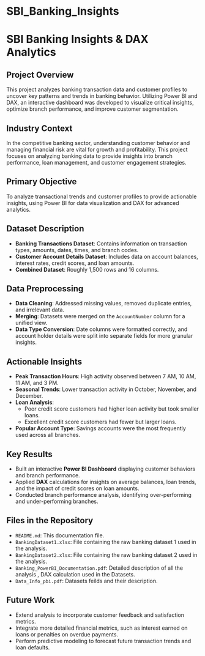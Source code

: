 # SBI_Banking_Insights
# SBI Banking Insights & DAX Analytics



## Project Overview
This project analyzes banking transaction data and customer profiles to uncover key patterns and trends in banking behavior. Utilizing Power BI and DAX, an interactive dashboard was developed to visualize critical insights, optimize branch performance, and improve customer segmentation.

## Industry Context
In the competitive banking sector, understanding customer behavior and managing financial risk are vital for growth and profitability. This project focuses on analyzing banking data to provide insights into branch performance, loan management, and customer engagement strategies.

## Primary Objective
To analyze transactional trends and customer profiles to provide actionable insights, using Power BI for data visualization and DAX for advanced analytics.

## Dataset Description
- **Banking Transactions Dataset**: Contains information on transaction types, amounts, dates, times, and branch codes.
- **Customer Account Details Dataset**: Includes data on account balances, interest rates, credit scores, and loan amounts.
- **Combined Dataset**: Roughly 1,500 rows and 16 columns.

## Data Preprocessing
- **Data Cleaning**: Addressed missing values, removed duplicate entries, and irrelevant data.
- **Merging**: Datasets were merged on the `AccountNumber` column for a unified view.
- **Data Type Conversion**: Date columns were formatted correctly, and account holder details were split into separate fields for more granular insights.

## Actionable Insights
- **Peak Transaction Hours**: High activity observed between 7 AM, 10 AM, 11 AM, and 3 PM.
- **Seasonal Trends**: Lower transaction activity in October, November, and December.
- **Loan Analysis**:
    - Poor credit score customers had higher loan activity but took smaller loans.
    - Excellent credit score customers had fewer but larger loans.
- **Popular Account Type**: Savings accounts were the most frequently used across all branches.

## Key Results
- Built an interactive **Power BI Dashboard** displaying customer behaviors and branch performance.
- Applied **DAX** calculations for insights on average balances, loan trends, and the impact of credit scores on loan amounts.
- Conducted branch performance analysis, identifying over-performing and under-performing branches.



## Files in the Repository
- `README.md`: This documentation file.
- `BankingDataset1.xlsx`: File containing the raw banking dataset 1 used in the analysis.
- `BankingDataset2.xlsx`: File containing the raw banking dataset 2 used in the analysis.
- `Banking_PowerBI_Documentation.pdf`: Detailed description of all the analysis , DAX calculation used in the Datasets.
- `Data_Info_pbi.pdf`: Datasets feilds and their description.
## Future Work
- Extend analysis to incorporate customer feedback and satisfaction metrics.
- Integrate more detailed financial metrics, such as interest earned on loans or penalties on overdue payments.
- Perform predictive modeling to forecast future transaction trends and loan defaults.
